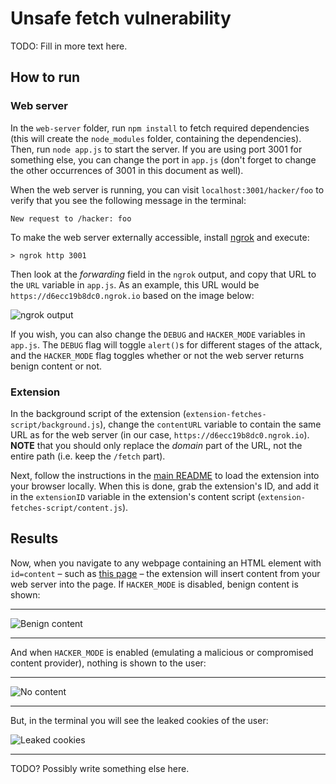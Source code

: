 # Unsafe fetch vulnerability

TODO: Fill in more text here.

## How to run

### Web server

In the `web-server` folder, run `npm install` to fetch required dependencies (this will create the `node_modules` folder, containing the dependencies). Then, run `node app.js` to start the server. If you are using port 3001 for something else, you can change the port in `app.js` (don't forget to change the other occurrences of 3001 in this document as well).

When the web server is running, you can visit `localhost:3001/hacker/foo` to verify that you see the following message in the terminal:  

```New request to /hacker: foo```

To make the web server externally accessible, install [ngrok](https://ngrok.com/) and execute:

```> ngrok http 3001```

Then look at the *forwarding* field in the `ngrok` output, and copy that URL to the `URL` variable in `app.js`. As an example, this URL would be `https://d6ecc19b8dc0.ngrok.io` based on the image below:

![ngrok output](./images/ngrok.png "ngrok example output")

If you wish, you can also change the `DEBUG` and `HACKER_MODE` variables in `app.js`. The `DEBUG` flag will toggle `alert()`s for different stages of the attack, and the `HACKER_MODE` flag toggles whether or not the web server returns benign content or not.

### Extension

In the background script of the extension (`extension-fetches-script/background.js`), change the `contentURL` variable to contain the same URL as for the web server (in our case, `https://d6ecc19b8dc0.ngrok.io`). **NOTE** that you should only replace the *domain* part of the URL, not the entire path (i.e. keep the `/fetch` part).

Next, follow the instructions in the [main README](../README.md) to load the extension into your browser locally. When this is done, grab the extension's ID, and add it in the `extensionID` variable in the extension's content script (`extension-fetches-script/content.js`).

## Results
Now, when you navigate to any webpage containing an HTML element with `id=content` – such as [this page](https://developer.mozilla.org/en-US/docs/Web/HTTP/CORS) – the extension will insert content from your web server into the page. If `HACKER_MODE` is disabled, benign content is shown:

---

![Benign content](./images/cors-with-content.png "Benign content")

---

And when `HACKER_MODE` is enabled (emulating a malicious or compromised content provider), nothing is shown to the user:

---

![No content](./images/cors-no-content.png "No content")

---

But, in the terminal you will see the leaked cookies of the user:

![Leaked cookies](./images/leaked-cookies.png "Leaked cookies")

---

TODO? Possibly write something else here.